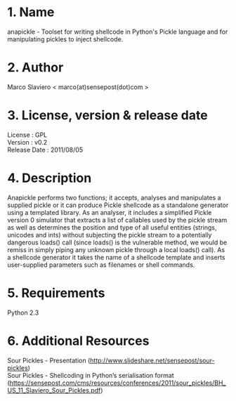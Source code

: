 # 1. Name
anapickle - Toolset for writing shellcode in Python's Pickle language and for manipulating pickles to inject shellcode.

# 2. Author
Marco Slaviero < marco(at)sensepost(dot)com >

# 3. License, version & release date
License : GPL  
Version : v0.2  
Release Date : 2011/08/05

# 4. Description
Anapickle performs two functions; it accepts, analyses and manipulates a supplied pickle or it can
produce Pickle shellcode as a standalone generator using a templated library. As an analyser, it includes
a simplified Pickle version 0 simulator that extracts a list of callables used by the pickle stream as well as
determines the position and type of all useful entities (strings, unicodes and ints) without subjecting the
pickle stream to a potentially dangerous loads() call (since loads() is the vulnerable method, we would
be remiss in simply piping any unknown pickle through a local loads() call). As a shellcode generator it
takes the name of a shellcode template and inserts user-supplied parameters such as filenames or shell
commands.

# 5. Requirements
Python 2.3

# 6. Additional Resources
Sour Pickles - Presentation (http://www.slideshare.net/sensepost/sour-pickles)  
Sour Pickles - Shellcoding in Python’s serialisation format (https://sensepost.com/cms/resources/conferences/2011/sour_pickles/BH_US_11_Slaviero_Sour_Pickles.pdf)

